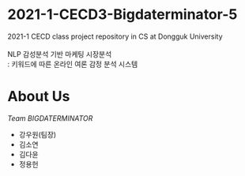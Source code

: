# 2021-1-CECD3-Bigdaterminator-5
2021-1 CECD class project repository in CS at Dongguk University <br/><br/>
NLP 감성분석 기반 마케팅 시장분석      
: 키워드에 따른 온라인 여론 감정 분석 시스템

# About Us
*Team BIGDATERMINATOR*
* 강우원(팀장)
* 김소연
* 김다윤
* 정용헌
